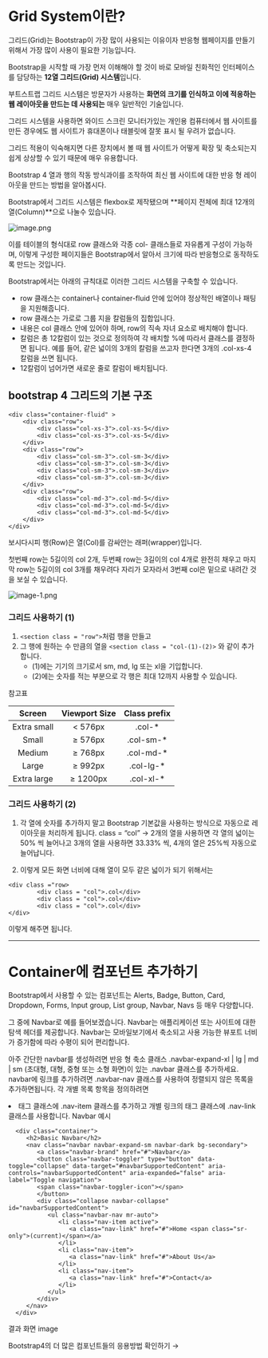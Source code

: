 # Grid System이란?

그리드(Grid)는 Bootstrap이 가장 많이 사용되는 이유이자 반응형 웹페이지를 만들기 위해서 가장 많이 사용이 필요한 기능입니다.

Bootstrap을 시작할 때 가장 먼저 이해해야 할 것이 바로 모바일 친화적인 인터페이스를 담당하는 **12열 그리드(Grid) 시스템**입니다.

부트스트랩 그리드 시스템은 방문자가 사용하는 **화면의 크기를 인식하고 이에 적응하는 웹 레이아웃을 만드는 데 사용되는** 매우 일반적인 기술입니다. 

그리드 시스템을 사용하면 와이드 스크린 모니터가있는 개인용 컴퓨터에서 웹 사이트를 만든 경우에도 웹 사이트가 휴대폰이나 태블릿에 잘못 표시 될 우려가 없습니다.

그리드 적용이 익숙해지면 다른 장치에서 볼 때 웹 사이트가 어떻게 확장 및 축소되는지 쉽게 상상할 수 있기 때문에 매우 유용합니다.

Bootstrap 4 열과 행의 작동 방식과이를 조작하여 최신 웹 사이트에 대한 반응 형 레이아웃을 만드는 방법을 알아봅시다.

Bootstrap에서 그리드 시스템은 flexbox로 제작됐으며 **페이지 전체에 최대 12개의 열(Column)**으로 나눌수 있습니다.

![image.png](./image.png)


이를 테이블의 형식대로 row 클래스와 각종 col- 클래스들로 자유롭게 구성이 가능하며, 이렇게 구성한 페이지들은 Bootstrap에서 알아서 크기에 따라 반응형으로 동작하도록 만드는 것입니다.

Bootstrap에서는 아래의 규칙대로 이러한 그리드 시스템을 구축할 수 있습니다.

- row 클래스는 container나 container-fluid 안에 있어야 정상적인 배열이나 패팅을 지원해줍니다.
- row 클래스는 가로로 그룹 지을 칼럼들의 집합입니다.
- 내용은 col 클래스 안에 있어야 하며, row의 직속 자녀 요소로 배치해야 합니다.
- 칼럼은 총 12칼럼이 있는 것으로 정의하여 각 배치할 %에 따라서 클래스를 결정하면 됩니다. 예를 들어, 같은 넓이의 3개의 칼럼을 쓰고자 한다면 3개의 .col-xs-4 칼럼을 쓰면 됩니다.
- 12칼럼이 넘어가면 새로운 줄로 칼럼이 배치됩니다.

## bootstrap 4 그리드의 기본 구조
```
<div class="container-fluid" >
    <div class="row"> 
        <div class="col-xs-3">.col-xs-5</div> 
        <div class="col-xs-3">.col-xs-5</div> 
    </div> 
    <div class="row"> 
        <div class="col-sm-3">.col-sm-3</div>
        <div class="col-sm-3">.col-sm-3</div> 
        <div class="col-sm-3">.col-sm-3</div>
        <div class="col-sm-3">.col-sm-3</div> 
    </div> 
    <div class="row">
        <div class="col-md-3">.col-md-5</div> 
        <div class="col-md-3">.col-md-5</div> 
        <div class="col-md-3">.col-md-5</div> 
    </div> 
</div>
```

보시다시피 행(Row)은 열(Col)를 감싸안는 래퍼(wrapper)입니다.

첫번째 row는 5길이의 col 2개, 두번째 row는 3길이의 col 4개로 완전히 채우고 마지막 row는 5길이의 col 3개를 채우려다 자리가 모자라서 3번째 col은 밑으로 내려간 것을 보실 수 있습니다.

![image-1.png](./image-1.png)

### 그리드 사용하기 (1)

1. ```<section class = "row">```처럼 행을 만들고
2. 그 행에 원하는 수 만큼의 열을 ```<section class = "col-(1)-(2)>``` 와 같이 추가합니다.
    - (1)에는 기기의 크기로서 sm, md, lg 또는 xl을 기입합니다.
    - (2)에는 숫자를 적는 부분으로 각 행은 최대 12까지 사용할 수 있습니다.

참고표

| Screen | Viewport Size | Class prefix |
|:---:|:---:|:---:|
| Extra small | < 576px | .col-* |
| Small | ≥ 576px | .col-sm-* |
| Medium | ≥ 768px | .col-md-* |
| Large | ≥ 992px | .col-lg-* |
| Extra large | ≥ 1200px | .col-xl-* |
	
### 그리드 사용하기 (2)

1. 각 열에 숫자를 추가하지 말고 Bootstrap 기본값을 사용하는 방식으로 자동으로 레이아웃을 처리하게 됩니다.
    class = “col”
-> 2개의 열을 사용하면 각 열의 넓이는 50% 씩 늘어나고
3개의 열을 사용하면 33.33% 씩,
4개의 열은 25%씩 자동으로 늘어납니다.

2. 이렇게 모든 화면 너비에 대해 열이 모두 같은 넓이가 되기 위해서는
```
<div class ="row>
        <div class = "col">.col</div>
        <div class = "col">.col</div>
        <div class = "col">.col</div>
</div>
```
이렇게 해주면 됩니다.

-----

# Container에 컴포넌트 추가하기

Bootstrap에서 사용할 수 있는 컴포넌트는 Alerts, Badge, Button, Card, Dropdown, Forms, Input group, List group, Navbar, Navs 등 매우 다양합니다.

그 중에 Navbar로 예를 들어보겠습니다. Navbar는 애플리케이션 또는 사이트에 대한 탐색 헤더를 제공합니다. Navbar는 모바일보기에서 축소되고 사용 가능한 뷰포트 너비가 증가함에 따라 수평이 되어 편리합니다.

아주 간단한 navbar를 생성하려면 반응 형 축소 클래스 .navbar-expand-xl | lg | md | sm (초대형, 대형, 중형 또는 소형 화면)이 있는 .navbar 클래스를 추가하세요.
navbar에 링크를 추가하려면 .navbar-nav 클래스를 사용하여 정렬되지 않은 목록을 추가하면됩니다.
각 개별 목록 항목을 정의하려면 <li>태그 클래스에 .nav-item 클래스를 추가하고 개별 링크의 <a> 태그 클래스에 .nav-link 클래스를 사용합니다.
Navbar 예시

      <div class="container">
         <h2>Basic Navbar</h2>
         <nav class="navbar navbar-expand-sm navbar-dark bg-secondary">
            <a class="navbar-brand" href="#">Navbar</a>
            <button class="navbar-toggler" type="button" data-toggle="collapse" data-target="#navbarSupportedContent" aria-controls="navbarSupportedContent" aria-expanded="false" aria-label="Toggle navigation">
            <span class="navbar-toggler-icon"></span>
            </button>
            <div class="collapse navbar-collapse" id="navbarSupportedContent">
               <ul class="navbar-nav mr-auto">
                  <li class="nav-item active">
                     <a class="nav-link" href="#">Home <span class="sr-only">(current)</span></a>
                  </li>
                  <li class="nav-item">
                     <a class="nav-link" href="#">About Us</a>
                  </li>
                  <li class="nav-item">
                     <a class="nav-link" href="#">Contact</a>
                  </li>
               </ul>
            </div>
         </nav>
      </div>
결과 화면
image

Bootstrap4의 더 많은 컴포넌트들의 응용방법 확인하기 →
